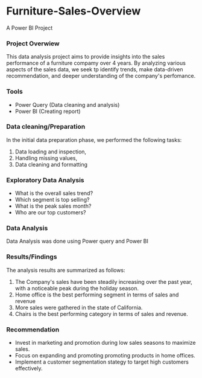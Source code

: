 # Furniture-Sales-Overview
A Power BI Project

### Project Overwiew

This data analysis project aims to provide insights into the sales performance of a furniture compamy over 4 years. By analyzing various aspects of the sales data, we seek tp identify trends, make data-driven recommendation, and deeper understanding of the company's perfomance.

### Tools

- Power Query (Data cleaning and analysis)
- Power BI (Creating report)

### Data cleaning/Preparation

In the initial data preparation phase, we performed the following tasks:
1. Data loading and inspection,
2. Handling missing values,
3. Data cleaning and formatting

### Exploratory Data Analysis
 - What is the overall sales trend?
 - Which segment is top selling?
 - What is the peak sales month?
 - Who are our top customers?

### Data Analysis

Data Analysis was done using Power query and Power BI

### Results/Findings

The analysis results are summarized as follows:
1. The Company's sales have been steadily increasing over the past year, with a noticeable peak during the holiday season.
2. Home office is the best performing segment in terms of sales and revenue
3. More sales were gathered in the state of California.
4. Chairs is the best performing category in terms of sales and revenue.

### Recommendation

- Invest in marketing and promotion during low sales seasons to maximize sales.
- Focus on expanding and promoting promoting products in home offices.
- Implement a customer segmentation stategy to target high customers effectively.

